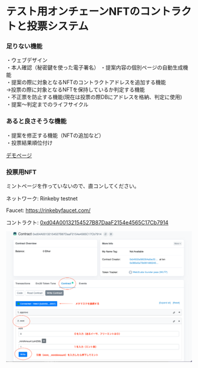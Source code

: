 # テスト用オンチェーンNFTのコントラクトと投票システム

### 足りない機能  

・ウェブデザイン  
・本人確認（秘密鍵を使った電子署名）
・提案内容の個別ページの自動生成機能  
・提案の際に対象となるNFTのコントラクトアドレスを追加する機能  
  →投票の際に対象となるNFTを保持しているか判定する機能  
・不正票を防止する機能(現在は投票の際DBにアドレスを格納、判定に使用)  
・提案〜判定までのライフサイクル  

### あると良さそうな機能  

・提案を修正する機能（NFTの追加など）  
・投票結果順位付け  

[デモページ](https://fluffy-pegasus-f72539.netlify.app/)  

### 投票用NFT

ミントページを作っていないので、直コンしてください。  

ネットワーク: Rinkeby testnet  

Faucet: <https://rinkebyfaucet.com/>  

コントラクト: [0xd04A00132154527B87DaaF2154e4565C17Cb7914](https://rinkeby.etherscan.io/address/0xd04A00132154527B87DaaF2154e4565C17Cb7914)  

![直コン解説](https://github.com/Itodai/web3vote-app/blob/main/howtomint.png)  